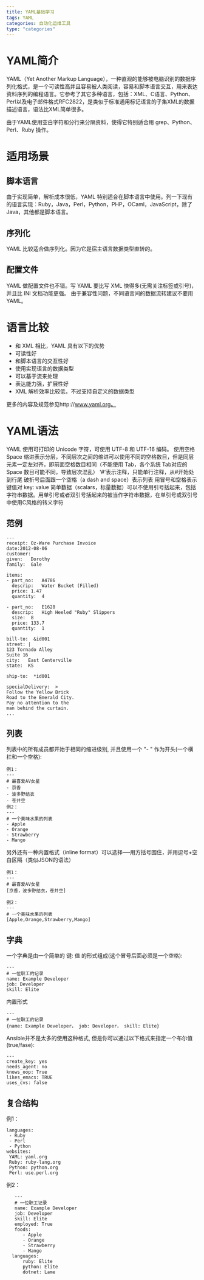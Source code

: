 ```yaml
---
title: YAML基础学习
tags: YAML
categories: 自动化运维工具
type: "categories"
---
```


# YAML简介 #
YAML（Yet Another Markup Language），一种直观的能够被电脑识别的数据序列化格式，是一个可读性高并且容易被人类阅读，容易和脚本语言交互，用来表达资料序列的编程语言。它参考了其它多种语言，包括：XML、C语言、Python、Perl以及电子邮件格式RFC2822，是类似于标准通用标记语言的子集XML的数据描述语言，语法比XML简单很多。

由于YAML使用空白字符和分行来分隔资料，使得它特别适合用 grep、Python、Perl、Ruby 操作。
<!-- more -->
# 适用场景 #
## 脚本语言 ##
由于实现简单，解析成本很低，YAML 特别适合在脚本语言中使用。列一下现有的语言实现：Ruby，Java，Perl，Python，PHP，OCaml，JavaScript，除了Java，其他都是脚本语言。
## 序列化 ##
YAML 比较适合做序列化。因为它是宿主语言数据类型直转的。
## 配置文件 ##
YAML 做配置文件也不错。写 YAML 要比写 XML 快得多(无需关注标签或引号)，并且比 INI 文档功能更强。
由于兼容性问题，不同语言间的数据流转建议不要用 YAML。

# 语言比较 #

- 和 XML 相比，YAML 具有以下的优势
- 可读性好
- 和脚本语言的交互性好
- 使用实现语言的数据类型
- 可以基于流来处理
- 表达能力强，扩展性好
- XML 解析效率比较低，不过支持自定义的数据类型

更多的内容及规范参见http://www.yaml.org。

# YAML语法 #
YAML 使用可打印的 Unicode 字符，可使用 UTF-8 和 UTF-16 编码。
使用空格 Space 缩进表示分层，不同层次之间的缩进可以使用不同的空格数目，但是同层元素一定左对齐，即前面空格数目相同（不能使用 Tab，各个系统 Tab对应的 Space 数目可能不同，导致层次混乱）
‘#’表示注释，只能单行注释，从#开始处到行尾
破折号后面跟一个空格（a dash and space）表示列表
用冒号和空格表示键值对 key: value
简单数据（scalars，标量数据）可以不使用引号括起来，包括字符串数据。用单引号或者双引号括起来的被当作字符串数据，在单引号或双引号中使用C风格的转义字符

## 范例 ##

    ---
    receipt: Oz-Ware Purchase Invoice
    date:2012-08-06
    customer:
    given:   Dorothy
    family:  Gale
       
    items:
    - part_no:   A4786
      descrip:   Water Bucket (Filled)
      price: 1.47
      quantity:  4
    
    - part_no:   E1628
      descrip:   High Heeled "Ruby" Slippers
      size:  8
      price: 133.7
      quantity:  1
    
    bill-to:  &id001
    street: | 
    123 Tornado Alley
    Suite 16
    city:   East Centerville
    state:  KS
    
    ship-to:  *id001   
    
    specialDelivery:  >
    Follow the Yellow Brick
    Road to the Emerald City.
    Pay no attention to the
    man behind the curtain.
    ...

## 列表 ##
列表中的所有成员都开始于相同的缩进级别, 并且使用一个 "- " 作为开头(一个横杠和一个空格):

    例1：
	--- 
    # 最喜爱AV女星
    - 京香
    - 波多野结衣
    - 苍井空
    例2：  
    --- 
    # 一个美味水果的列表
	- Apple
    - Orange
    - Strawberry
    - Mango
另外还有一种内置格式（inline format）可以选择──用方括号围住，并用逗号+空白区隔（类似JSON的语法）

    例1：
    --- 
    # 最喜爱AV女星
    [京香，波多野结衣，苍井空]
   
    例2：
    --- 
    # 一个美味水果的列表
    [Apple,Orange,Strawberry,Mango]
## 字典 ##
一个字典是由一个简单的 键: 值 的形式组成(这个冒号后面必须是一个空格):

	--- 
    # 一位职工的记录
    name: Example Developer
    job: Developer
    skill: Elite

 内置形式

 	--- 
    # 一位职工的记录  
    {name: Example Developer， job: Developer， skill: Elite}

Ansible并不是太多的使用这种格式, 但是你可以通过以下格式来指定一个布尔值(true/fase):

    ---
    create_key: yes
    needs_agent: no
    knows_oop: True
    likes_emacs: TRUE
    uses_cvs: false

## 复合结构 ##

例1：

    languages:
     - Ruby
     - Perl
     - Python 
    websites:
     YAML: yaml.org 
     Ruby: ruby-lang.org 
     Python: python.org 
     Perl: use.perl.org 
例2：

       ---
       # 一位职工记录
       name: Example Developer
       job: Developer
       skill: Elite
       employed: True
       foods:
          - Apple
          - Orange
          - Strawberry
          - Mango
      languages:
          ruby: Elite
          python: Elite
          dotnet: Lame